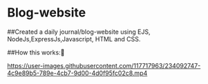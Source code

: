 # Blog-website

##Created a daily journal/blog-website using EJS, NodeJs,ExpressJs,Javascript, HTML and CSS.

##How this works:🔽


https://user-images.githubusercontent.com/117717963/234092747-4c9e89b5-789e-4cb7-9d00-4d0f95fc02c8.mp4


